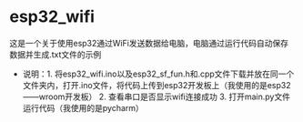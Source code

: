 # esp32_wifi
这是一个关于使用esp32通过WiFi发送数据给电脑，电脑通过运行代码自动保存数据并生成.txt文件的示例
- 说明：1. 将esp32_wifi.ino以及esp32_sf_fun.h和.cpp文件下载并放在同一个文件夹内，打开.ino文件，将代码上传到esp32开发板上（我使用的是esp32——wroom开发板）
      2. 查看串口是否显示wifi连接成功
      3. 打开main.py文件运行代码（我使用的是pycharm）
